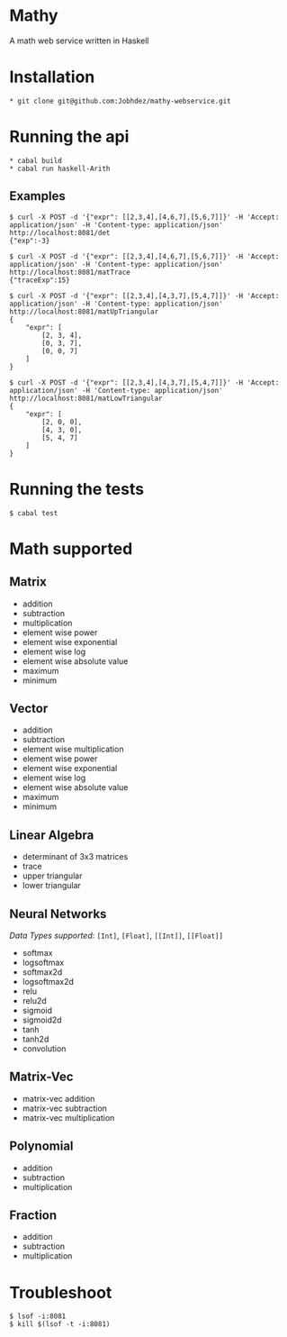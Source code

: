 # Mathy
A math web service written in Haskell

# Installation
```
* git clone git@github.com:Jobhdez/mathy-webservice.git
```

# Running the api
```
* cabal build
* cabal run haskell-Arith
```

## Examples

```
$ curl -X POST -d '{"expr": [[2,3,4],[4,6,7],[5,6,7]]}' -H 'Accept: application/json' -H 'Content-type: application/json' http://localhost:8081/det
{"exp":-3}

$ curl -X POST -d '{"expr": [[2,3,4],[4,6,7],[5,6,7]]}' -H 'Accept: application/json' -H 'Content-type: application/json' http://localhost:8081/matTrace
{"traceExp":15}

$ curl -X POST -d '{"expr": [[2,3,4],[4,3,7],[5,4,7]]}' -H 'Accept: application/json' -H 'Content-type: application/json' http://localhost:8081/matUpTriangular
{
    "expr": [
        [2, 3, 4],
        [0, 3, 7],
        [0, 0, 7]
    ]
}

$ curl -X POST -d '{"expr": [[2,3,4],[4,3,7],[5,4,7]]}' -H 'Accept: application/json' -H 'Content-type: application/json' http://localhost:8081/matLowTriangular
{
    "expr": [
        [2, 0, 0],
        [4, 3, 0],
        [5, 4, 7]
    ]
}
```

# Running the tests

```
$ cabal test
```

# Math supported

## Matrix
- addition
- subtraction
- multiplication
- element wise power
- element wise exponential
- element wise log
- element wise absolute value
- maximum
- minimum

## Vector
- addition
- subtraction
- element wise multiplication
- element wise power
- element wise exponential
- element wise log
- element wise absolute value
- maximum
- minimum

## Linear Algebra
- determinant of 3x3 matrices
- trace 
- upper triangular
- lower triangular

## Neural Networks
*Data Types supported*: `[Int]`, `[Float]`, `[[Int]]`, `[[Float]]`
- softmax
- logsoftmax
- softmax2d
- logsoftmax2d
- relu
- relu2d
- sigmoid
- sigmoid2d
- tanh
- tanh2d
- convolution

## Matrix-Vec
- matrix-vec addition
- matrix-vec subtraction
- matrix-vec multiplication

## Polynomial
- addition
- subtraction
- multiplication
  
## Fraction
- addition
- subtraction
- multiplication

# Troubleshoot
```
$ lsof -i:8081
$ kill $(lsof -t -i:8081)
```

